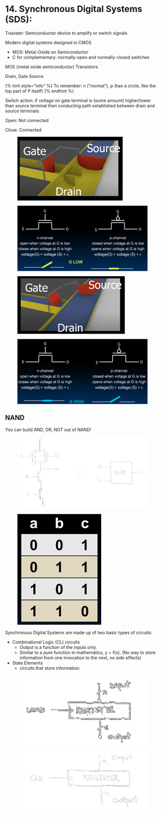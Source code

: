 # 14. Synchronous Digital Systems (SDS):

Trasister: Semiconductor device to amplify or switch signals

Modern digital systems designed in CMOS

* MOS: Metal-Oxide on Semiconductor
* C for complementary: normally-open and normally-closed switches

MOS (metal oxide semiconductor) Transistors

Drain, Gate Source

{% hint style="info" %}
To remember: n (“normal”), p (has a circle, like the top part of P itself)
{% endhint %}

Switch action: if voltage on gate terminal is (some amount) higher/lower than source terminal then conducting path established between drain and source terminals

Open: Not connected

Close: Connected

<figure><img src=".gitbook/assets/image (1).png" alt="" width="343"><figcaption></figcaption></figure>

<figure><img src=".gitbook/assets/image (1) (1).png" alt=""><figcaption></figcaption></figure>

<figure><img src=".gitbook/assets/image (2).png" alt="" width="350"><figcaption></figcaption></figure>

<figure><img src=".gitbook/assets/image (3).png" alt=""><figcaption></figcaption></figure>

## NAND

You can build AND, OR, NOT out of NAND!

<figure><img src=".gitbook/assets/image (4).png" alt=""><figcaption></figcaption></figure>

<figure><img src=".gitbook/assets/image (7).png" alt="" width="273"><figcaption></figcaption></figure>



Synchronous Digital Systems are made up of two basic types of circuits:&#x20;

* Combinational Logic (CL) circuits&#x20;
  * Output is a function of the inputs only.&#x20;
  * Similar to a pure function in mathematics, y = f(x). (No way to store information from one invocation to the next, no side effects)&#x20;
* State Elements&#x20;
  * circuits that store information.

<figure><img src=".gitbook/assets/image (5).png" alt=""><figcaption></figcaption></figure>

<figure><img src=".gitbook/assets/image (6).png" alt=""><figcaption></figcaption></figure>











